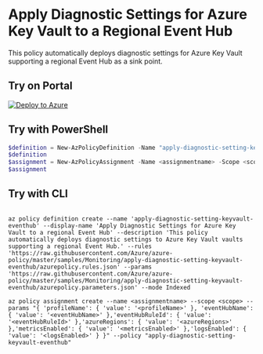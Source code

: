 # Apply Diagnostic Settings for Azure Key Vault to a Regional Event Hub

This policy automatically deploys diagnostic settings for Azure Key Vault supporting a regional Event Hub as a sink point.

## Try on Portal

[![Deploy to Azure](http://azuredeploy.net/deploybutton.png)](https://portal.azure.com/#blade/Microsoft_Azure_Policy/CreatePolicyDefinitionBlade/uri/https%3A%2F%2Fraw.githubusercontent.com%2FAzure%2Fazure-policy%2Fmaster%2Fsamples%2FMonitoring%2Fapply-diagnostic-setting-keyvault-eventhub%2Fazurepolicy.json)

## Try with PowerShell

````powershell
$definition = New-AzPolicyDefinition -Name "apply-diagnostic-setting-keyvault-eventhub" -DisplayName "Apply Diagnostic Settings for Azure Key Vault to a Regional Event Hub" -description "This policy automatically deploys diagnostic settings for Azure Key Vault to point to a regional Event Hub." -Policy 'https://raw.githubusercontent.com/Azure/azure-policy/master/samples/Monitoring/apply-diagnostic-setting-keyvault-eventhub/azurepolicy.rules.json' -Parameter 'https://raw.githubusercontent.com/Azure/azure-policy/master/samples/Monitoring/apply-diagnostic-setting-keyvault-eventhub/azurepolicy.parameters.json' -Mode Indexed
$definition
$assignment = New-AzPolicyAssignment -Name <assignmentname> -Scope <scope> -profileName <profileName> -eventHubName <eventHubName> -eventHubRuleId <eventHubRuleId> -azureRegions <azureRegions> -metricsEnabled <metricsEnabled> -logsEnabled <logsEnabled> -PolicyDefinition $definition
$assignment 
````

## Try with CLI

````cli

az policy definition create --name 'apply-diagnostic-setting-keyvault-eventhub' --display-name 'Apply Diagnostic Settings for Azure Key Vault to a regional Event Hub' --description 'This policy automatically deploys diagnostic settings to Azure Key Vault vaults supporting a regional Event Hub.' --rules 'https://raw.githubusercontent.com/Azure/azure-policy/master/samples/Monitoring/apply-diagnostic-setting-keyvault-eventhub/azurepolicy.rules.json' --params 'https://raw.githubusercontent.com/Azure/azure-policy/master/samples/Monitoring/apply-diagnostic-setting-keyvault-eventhub/azurepolicy.parameters.json' --mode Indexed

az policy assignment create --name <assignmentname> --scope <scope> --params "{ 'profileName': { 'value': '<profileName>' }, 'eventHubName': { 'value': '<eventHubName>' },'eventHubRuleId': { 'value': '<eventHubRuleId>' },'azureRegions': { 'value': '<azureRegions>' },'metricsEnabled': { 'value': '<metricsEnabled>' },'logsEnabled': { 'value': '<logsEnabled>' } }" --policy "apply-diagnostic-setting-keyvault-eventhub"

````
